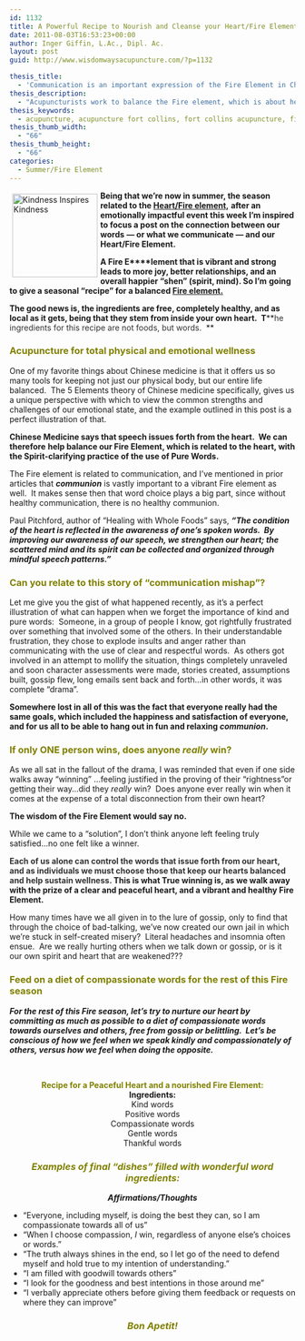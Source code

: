 ```yaml
---
id: 1132
title: A Powerful Recipe to Nourish and Cleanse your Heart/Fire Element
date: 2011-08-03T16:53:23+00:00
author: Inger Giffin, L.Ac., Dipl. Ac.
layout: post
guid: http://www.wisdomwaysacupuncture.com/?p=1132

thesis_title:
  - 'Communication is an important expression of the Fire Element in Chinese Medicine. '
thesis_description:
  - "Acupuncturists work to balance the Fire element, which is about healthy communication & communion. Let's feed on a diet of compassionate and pure words. "
thesis_keywords:
  - acupuncture, acupuncture fort collins, fort collins acupuncture, fire element
thesis_thumb_width:
  - "66"
thesis_thumb_height:
  - "66"
categories:
  - Summer/Fire Element
---
```

<img src="http://ih.constantcontact.com/fs085/1102844965003/img/36.jpg" alt="Kindness Inspires Kindness" width="150" height="147" align="left" border="0" hspace="5" vspace="5" />**Being that we&#8217;re now in summer, the season related to the [Heart/Fire element,](http://www.wisdomwaysacupuncture.com/2017/05/23/into-the-fire-we-go-more-tips-from-an-acupuncturist-for-staying-balanced-in-summer/)** **after an emotionally impactful event this week I&#8217;m inspired** **to focus a post on the connection between our words** **&#8212; or what we communicate &#8212; and our Heart/Fire Element.** 

**A Fire E****lement that is vibrant and strong leads to more joy, better relationships, and an overall happier &#8220;shen&#8221; (spirit, mind). So I&#8217;m** **going to give a seasonal &#8220;recipe&#8221; for a balanced [Fire element.](http://www.wisdomwaysacupuncture.com/2017/07/07/latest-5-element-video-fire-season-released/)**

**The good news is, the ingredients are free, completely healthy, and as local as it gets, being that they stem from inside your own heart.  T****<span style="color: #333333;">he ingredients for this recipe are not foods, but words.  </span>**

### <span style="color: #808000;">Acupuncture for total physical and emotional wellness</span>

One of my favorite things about Chinese medicine is that it offers us so many tools for keeping not just our physical body, but our entire life balanced.  The 5 Elements theory of Chinese medicine specifically, gives us a unique perspective with which to view the common strengths and challenges of our emotional state, and the example outlined in this post is a perfect illustration of that.

**Chinese Medicine says that speech issues forth from the heart.  We can therefore** **help balance our Fire Element, which is related to the heart, with the Spirit-clarifying practice of the use of Pure Words.**

The Fire element is related to communication, and I&#8217;ve mentioned in prior articles that **_communion_** is vastly important to a vibrant Fire element as well.  It makes sense then that word choice plays a big part, since without healthy communication, there is no healthy communion.

Paul Pitchford, author of &#8220;Healing with Whole Foods&#8221; says, **_&#8220;The condition of the heart is reflected in the awareness of one&#8217;s spoken words.  By improving our awareness of our speech, we strengthen our heart; the scattered mind and its spirit can be collected and organized through mindful speech patterns.&#8221;_**

### <span style="color: #808000;"><strong>Can you relate to this story of &#8220;communication mishap&#8221;?  </strong></span>

Let me give you the gist of what happened recently, as it&#8217;s a perfect illustration of what can happen when we forget the importance of kind and pure words:  Someone, in a group of people I know, got rightfully frustrated over something that involved some of the others. In their understandable frustration, they chose to explode insults and anger rather than communicating with the use of clear and respectful words.  As others got involved in an attempt to mollify the situation, things completely unraveled and soon character assessments were made, stories created, assumptions built, gossip flew, long emails sent back and forth&#8230;in other words, it was complete &#8220;drama&#8221;.

**Somewhere lost in all of this was the fact that everyone really had the same goals, which included the happiness and satisfaction of everyone, and for us all to be able to hang out in fun and relaxing _communion_.** 

### <span style="color: #808000;">If only ONE person wins, does anyone <em>really</em> win?</span>

As we all sat in the fallout of the drama, I was reminded that even if one side walks away &#8220;winning&#8221; &#8230;feeling justified in the proving of their &#8220;rightness&#8221;or getting their way&#8230;did they _really_ win?  Does anyone ever really win when it comes at the expense of a total disconnection from their own heart?

**The wisdom of the Fire Element would say no.**

While we came to a &#8220;solution&#8221;, I don&#8217;t think anyone left feeling truly satisfied&#8230;no one felt like a winner.

<p style="text-align: left;">
  <strong><span style="color: #333333;">Each of us alone can control the words that issue forth from our heart, and as individuals we must choose those that keep our hearts balanced and help sustain wellness.</span> This is what True winning is, as we walk away with the prize of a clear and peaceful heart, and a vibrant and healthy Fire Element.</strong>
</p>

How many times have we all given in to the lure of gossip, only to find that through the choice of bad-talking, we&#8217;ve now created our own jail in which we&#8217;re stuck in self-created misery?  Literal headaches and insomnia often ensue.  Are we really hurting others when we talk down or gossip, or is it our own spirit and heart that are weakened???

### <span style="color: #808000;">Feed on a diet of compassionate words for the rest of this Fire season</span>

<p style="text-align: left;">
  <em><strong>For the rest of this Fire season, let&#8217;s try to nurture our heart by committing as much as possible to a diet of compassionate words towards ourselves and others, free from gossip or belittling.  Let&#8217;s be conscious of how we feel when we speak kindly and compassionately of others, versus how we feel when doing the opposite.</strong></em>
</p>

&nbsp;

<div style="text-align: center;">
  <span style="color: #808000;"><strong>Recipe for a Peaceful Heart and a nourished Fire Element:</strong></span><br /> <strong>Ingredients:</strong>
</div>

<div style="text-align: center;">
  Kind words<br /> Positive words<br /> Compassionate words<br /> Gentle words<br /> Thankful words
</div>

<div>
</div>

<h3 style="text-align: center;">
  <strong><em><span style="color: #808000;">Examples of final &#8220;dishes&#8221; filled with wonderful word ingredients:</span></em></strong>
</h3>

<p style="text-align: center;">
  <strong><em> Affirmations/Thoughts<br /> </em></strong>
</p>

  * &#8220;Everyone, including myself, is doing the best they can, so I am compassionate towards all of us&#8221;
  * &#8220;When I choose compassion, _I_ win, regardless of anyone else&#8217;s choices or words.&#8221;
  * &#8220;The truth always shines in the end, so I let go of the need to defend myself and hold true to my intention of understanding.&#8221;
  * &#8220;I am filled with goodwill towards others&#8221;
  * &#8220;I look for the goodness and best intentions in those around me&#8221;
  * &#8220;I verbally appreciate others before giving them feedback or requests on where they can improve&#8221;

<h3 style="text-align: center;">
  <span style="color: #808000;"><em>Bon Apetit!</em></span>
</h3>